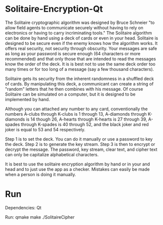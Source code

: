 Solitaire-Encryption-Qt
=======================

The Solitaire cryptographic algorithm was designed by Bruce Schneier "to allow field agents to communicate securely without having to rely on electronics or having to carry incriminating tools." The Solitaire algorithm can be done by hand using a deck of cards or even in your head. Solitaire is designed to be secure even if the enemy knows how the algorithm works. It offers real security, not security through obscurity. Your messages are safe as long as your password is secure enough (64 characters or more recommended) and that only those that are intended to read the messages know the order of the deck. It is is best not to use the same deck order too many times or for too long of a message (say a few thousand characters).

Solitaire gets its security from the inherent randomness in a shuffled deck of cards. By manipulating this deck, a communicant can create a string of "random" letters that he then combines with his message. Of course Solitaire can be simulated on a computer, but it is designed to be implemented by hand.

Although you can attached any number to any card, conventionally the numbers A-clubs through K-clubs is 1 through 13, A-diamonds through K-diamonds is 14 though 26, A-hearts through K-hearts is 27 through 39, A-spades through K-spades is 40 through 52, and the black joker and red joker is equal to 53 and 54 respectively.

Step 1 is to set the deck. You can do it manually or use a password to key the deck. Step 2 is to generate the key stream. Step 3 is then to encrypt or decrypt the message. The password, key stream, clear text, and cipher text can only be capitalize alphabetical characters.

It is best to use the solitaire encryption algorithm by hand or in your and head and to just use the app as a checker. Mistakes can easily be made when a person is doing it manually.


Run
=======================

Dependencies:
	Qt
	
Run:
	qmake
	make
	./SolitaireCipher	
